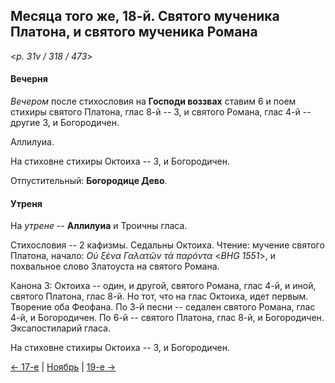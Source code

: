 
## Месяца того же, 18-й. Святого мученика Платона, и святого мученика Романа

<*p. 31v / 318 / 473*>

#### Вечерня

*Вечером* после стихословия на **Господи воззвах** ставим 6 и поем стихиры святого Платона, глас 8-й -- 3, 
и святого Романа, глас 4-й -- другие 3, и Богородичен. 

Аллилуиа. 

На стиховне стихиры Октоиха -- 3, и Богородичен.

Отпустительный: **Богородице Дево**. 

#### Утреня

На *утрене* -- **Аллилуиа** и Троичны гласа. 

Стихословия -- 2 кафизмы. Седальны Октоиха. 
Чтение: мучение святого Платона, начало: *Οὐ ξένα Γαλατῶν τἀ παρόντα* <*BHG 1551*>, 
и похвальное слово Златоуста на святого Романа.  

Канона 3: Октоиха -- один, и другой, святого Романа, глас 4-й, и иной, святого Платона, глас 8-й.
Но тот, что на глас Октоиха, идет первым. Творение оба Феофана. 
По 3-й песни -- седален святого Романа, глас 4-й, и Богородичен. 
По 6-й -- святого Платона, глас 8-й, и Богородичен.  
Эксапостиларий гласа. 

На стиховне стихиры Октоиха -- 3, и Богородичен. 

[← 17-е](11_17_EUR.ru.md) | [Ноябрь](README.md#18-й) | [19-е →](11_19_EUR.ru.md)
